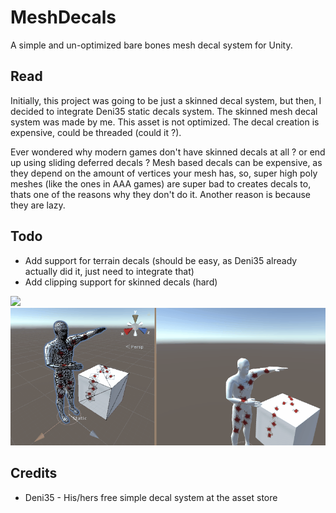# MeshDecals
A simple and un-optimized bare bones mesh decal system for Unity.

## Read
Initially, this project was going to be just a skinned decal system, but then, I decided to integrate Deni35 static decals system. The skinned mesh decal system was made by me. This asset is not optimized. The decal creation is expensive, could be threaded (could it ?). 

Ever wondered why modern games don't have skinned decals at all ? or end up using sliding deferred decals ? Mesh based decals can be expensive, as they depend on the amount of vertices your mesh has, so, super high poly meshes (like the ones in AAA games) are super bad to creates decals to, thats one of the reasons why they don't do it. Another reason is because they are lazy.

## Todo
* Add support for terrain decals (should be easy, as Deni35 already actually did it, just need to integrate that)
* Add clipping support for skinned decals (hard)

![](skinDecal1.gif)
![](decals.gif)

## Credits
* Deni35 - His/hers free simple decal system at the asset store
